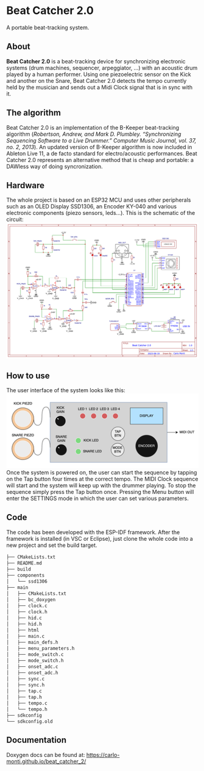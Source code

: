 # Beat Catcher 2.0
A portable beat-tracking system.

## About
**Beat Catcher 2.0** is a beat-tracking device for synchronizing electronic systems (drum machines, sequencer, arpeggiator, ...) with an acoustic drum played by a human performer. Using one piezoelectric sensor on the Kick and another on the Snare, Beat Catcher 2.0 detects the tempo currently held by the musician and sends out a Midi Clock signal that is in sync with it. 

## The algorithm
Beat Catcher 2.0 is an implementation of the B-Keeper beat-tracking algorithm (*Robertson, Andrew, and Mark D. Plumbley. “Synchronizing Sequencing Software to a Live Drummer.” Computer
Music Journal, vol. 37, no. 2, 2013*). An updated version of B-Keeper algorithm is now included in Ableton Live 11, a de facto standard for electro/acoustic performances. Beat Catcher 2.0 represents an alternative method that is cheap and portable: a DAWless way of doing syncronization.

## Hardware
The whole project is based on an ESP32 MCU and uses other peripherals such as an OLED Display SSD1306, an Encoder KY-040 and various electronic components (piezo sensors, leds...). This is the schematic of the circuit:
![Circuit image](img/circuito.png?raw=true "Circuit")

## How to use
The user interface of the system looks like this:
![User interface](img/user_interface.png?raw=true "User interface")
Once the system is powered on, the user can start the sequence by tapping on the Tap button four times at the correct tempo. The MIDI Clock sequence will start and the system will keep up with the drummer playing. To stop the sequence simply press the Tap button once. Pressing the Menu button will enter the SETTINGS mode in which the user can set various parameters.

## Code

The code has been developed with the ESP-IDF framework. After the framework is installed (in VSC or Eclipse), just clone the whole code into a new project and set the build target.
```
├── CMakeLists.txt
├── README.md
├── build
├── components
│   └── ssd1306
├── main
│   ├── CMakeLists.txt
│   ├── bc_doxygen
│   ├── clock.c
│   ├── clock.h
│   ├── hid.c
│   ├── hid.h
│   ├── html
│   ├── main.c
│   ├── main_defs.h
│   ├── menu_parameters.h
│   ├── mode_switch.c
│   ├── mode_switch.h
│   ├── onset_adc.c
│   ├── onset_adc.h
│   ├── sync.c
│   ├── sync.h
│   ├── tap.c
│   ├── tap.h
│   ├── tempo.c
│   └── tempo.h
├── sdkconfig
└── sdkconfig.old
```

## Documentation
Doxygen docs can be found at: https://carlo-monti.github.io/beat_catcher_2/
